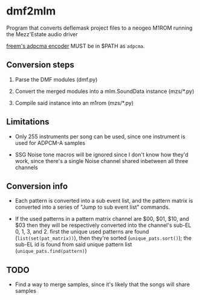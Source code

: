 # dmf2mlm
Program that converts deflemask project files to a neogeo M1ROM running the Mezz'Estate audio driver

[freem's adpcma encoder](https://github.com/freem/adpcma) MUST be in $PATH as `adpcma`. 

## Conversion steps

1. Parse the DMF modules (dmf.py)

3. Convert the merged modules into a mlm.SoundData instance (mzs/\*.py)

4. Compile said instance into an m1rom (mzs/\*.py)

## Limitations

- Only 255 instruments per song can be used, since one instrument is used for
ADPCM-A samples

- SSG Noise tone macros will be ignored since I don't know how they'd work, since there's a single Noise channel shared inbetween all three channels

## Conversion info

- Each pattern is converted into a sub event list, and the pattern matrix is converted into a series of "Jump to sub event list" commands.

- If the used patterns in a pattern matrix channel are $00, $01, $10, and $03
then they will be respectively converted into the channel's sub-EL 0, 1, 3, and 2. first the unique used patterns are found (`list(set(pat_matrix))`), then they're sorted (`unique_pats.sort()`); the sub-EL id is found from said unique pattern list (`unique_pats.find(pattern)`)

## TODO

- Find a way to merge samples, since it's likely that the songs will share samples
